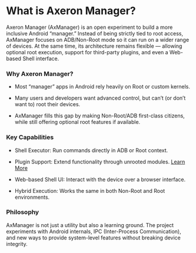 # What is Axeron Manager?

Axeron Manager (AxManager) is an open experiment to build a more inclusive Android “manager.”
Instead of being strictly tied to root access, AxManager focuses on ADB/Non-Root mode so it can run on a wider range of devices. At the same time, its architecture remains flexible — allowing optional root execution, support for third-party plugins, and even a Web-based Shell interface.

### Why Axeron Manager?

- Most “manager” apps in Android rely heavily on Root or custom kernels.

- Many users and developers want advanced control, but can’t (or don’t want to) root their devices.

- AxManager fills this gap by making Non-Root/ADB first-class citizens, while still offering optional root features if available.

### Key Capabilities

- Shell Executor: Run commands directly in ADB or Root context.

- Plugin Support: Extend functionality through unrooted modules. [Learn More](../plugin/what-is-plugin)

- Web-based Shell UI: Interact with the device over a browser interface.

- Hybrid Execution: Works the same in both Non-Root and Root environments.

### Philosophy

AxManager is not just a utility but also a learning ground. The project experiments with Android internals, IPC (Inter-Process Communication), and new ways to provide system-level features without breaking device integrity.
